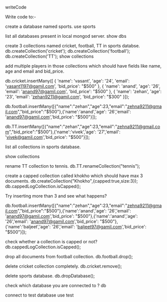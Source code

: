 writeCode

Write code to:-

create a database named sports.
use sports

list all databases present in local mongod server.
show dbs

create 3 collections named cricket, football, TT in sports databse.
db.createCollection('cricket'); db.createCollection('football'); db.createCollection('TT'); show collections

add multiple players in those collections which should have fields like name, age and email and bid_price.

db.cricket.insertMany([ { 'name': 'vasant', 'age': '24', 'email': 'vasant1197@gamil.com', 'bid_price': "$500" }, { 'name': 'anand', 'age': '26', 'email': 'anand97@gamil.com', 'bid_price': "$500" }, { 'name': 'zehan', 'age': '23', 'email': 'zehan9211@gamil.com', 'bid_price': "$300" }]);

db.football.insertMany([{"name":"zehan","age":23,"email":"zehna9211@gmail.com","bid_price":"$500"},{'name':'anand','age': '26','email': 'anand97@gamil.com','bid_price': "$500"}]);

db.TT.insertMany([{"name":"zehan","age":23,"email":"zehna9211@gmail.com","bid_price":"$500"},{'name':'vivek','age': '27','email': 'vivek@gamil.com','bid_price': "$500"}]);

list all collections in sports database.

show collections

rename TT collection to tennis.
db.TT.renameCollection("tennis");

create a capped collection called khokho which should have max 3 documents.
db.createCollection("Khokho",{capped:true,size:3}); db.cappedLogCollection.isCapped();

Try inserting more than 3 and see what happens?

db.football.insertMany([{"name":"zehan","age":23,"email":"zehna9211@gmail.com","bid_price":"$500"},{'name':'anand','age': '26','email': 'anand97@gamil.com','bid_price': "$500"},{'name':'anand','age': '26','email': 'anand97@gamil.com','bid_price': "$500"},{'name':'baljeet','age': '26','email': 'baljeet97@gamil.com','bid_price': "$500"}]);

check whether a collection is capped or not?
db.cappedLogCollection.isCapped();

drop all documents from football collection.
db.football.drop();

delete cricket collection completely.
db.cricket.remove();

delete sports database.
db.dropDatabase();

check which database you are connected to ?
db

connect to test database
use test

